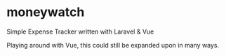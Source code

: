 # moneywatch

Simple Expense Tracker written with Laravel &amp; Vue

Playing around with Vue, this could still be expanded upon in many ways.
